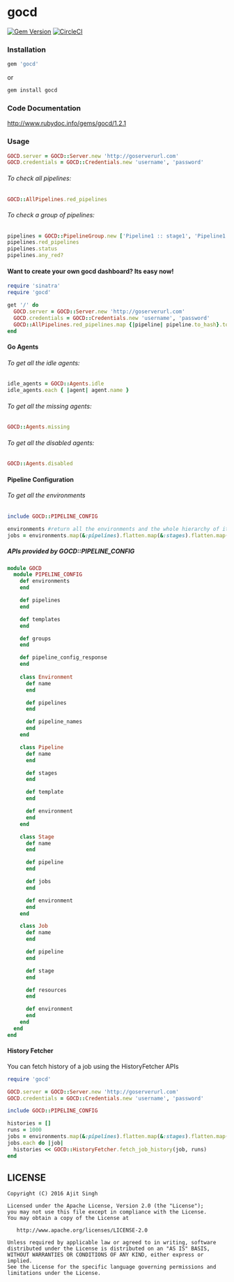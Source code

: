 # gocd

[![Gem Version](https://badge.fury.io/rb/gocd.svg)](https://badge.fury.io/rb/gocd) [![CircleCI](https://circleci.com/gh/GaneshSPatil/gocd-1.svg?style=shield)](https://circleci.com/gh/GaneshSPatil/gocd-1)

### Installation
```ruby
gem 'gocd'
```

or

```bash
gem install gocd
```

### Code Documentation
http://www.rubydoc.info/gems/gocd/1.2.1

### Usage

```ruby
GOCD.server = GOCD::Server.new 'http://goserverurl.com'
GOCD.credentials = GOCD::Credentials.new 'username', 'password'
```

###### To check all pipelines:
```ruby
GOCD::AllPipelines.red_pipelines
```

###### To check a group of pipelines:

```ruby
pipelines = GOCD::PipelineGroup.new ['Pipeline1 :: stage1', 'Pipeline1 :: stage2', 'Pipeline2 :: stage1']
pipelines.red_pipelines
pipelines.status
pipelines.any_red?
```

#### Want to create your own gocd dashboard? Its easy now!
```ruby
require 'sinatra'
require 'gocd'

get '/' do
  GOCD.server = GOCD::Server.new 'http://goserverurl.com'
  GOCD.credentials = GOCD::Credentials.new 'username', 'password'
  GOCD::AllPipelines.red_pipelines.map {|pipeline| pipeline.to_hash}.to_json
end
```

#### Go Agents
###### To get all the idle agents:
```ruby
idle_agents = GOCD::Agents.idle
idle_agents.each { |agent| agent.name }
```

###### To get all the missing agents:
```ruby
GOCD::Agents.missing
```

###### To get all the disabled agents:
```ruby
GOCD::Agents.disabled
```

#### Pipeline Configuration

###### To get all the environments
```ruby
include GOCD::PIPELINE_CONFIG

environments #return all the environments and the whole hierarchy of it
jobs = environments.map(&:pipelines).flatten.map(&:stages).flatten.map(&:jobs).flatten
```

##### APIs provided by GOCD::PIPELINE_CONFIG
```ruby
module GOCD
  module PIPELINE_CONFIG
    def environments
    end

    def pipelines
    end

    def templates
    end

    def groups
    end

    def pipeline_config_response
    end
    
    class Environment
      def name
      end

      def pipelines
      end

      def pipeline_names
      end
    end

    class Pipeline
      def name
      end

      def stages
      end

      def template
      end

      def environment
      end
    end

    class Stage
      def name
      end

      def pipeline
      end

      def jobs
      end

      def environment
      end
    end

    class Job
      def name
      end

      def pipeline
      end

      def stage
      end

      def resources
      end

      def environment
      end
    end
  end
end
```

#### History Fetcher
You can fetch history of a job using the HistoryFetcher APIs
```ruby
require 'gocd'

GOCD.server = GOCD::Server.new 'http://goserverurl.com'
GOCD.credentials = GOCD::Credentials.new 'username', 'password'

include GOCD::PIPELINE_CONFIG

histories = []
runs = 1000
jobs = environments.map(&:pipelines).flatten.map(&:stages).flatten.map(&:jobs).flatten
jobs.each do |job|
  histories << GOCD::HistoryFetcher.fetch_job_history(job, runs)
end
```

LICENSE
-------

```LICENSE
Copyright (C) 2016 Ajit Singh

Licensed under the Apache License, Version 2.0 (the "License");
you may not use this file except in compliance with the License.
You may obtain a copy of the License at

   http://www.apache.org/licenses/LICENSE-2.0

Unless required by applicable law or agreed to in writing, software
distributed under the License is distributed on an "AS IS" BASIS,
WITHOUT WARRANTIES OR CONDITIONS OF ANY KIND, either express or implied.
See the License for the specific language governing permissions and
limitations under the License.
```
